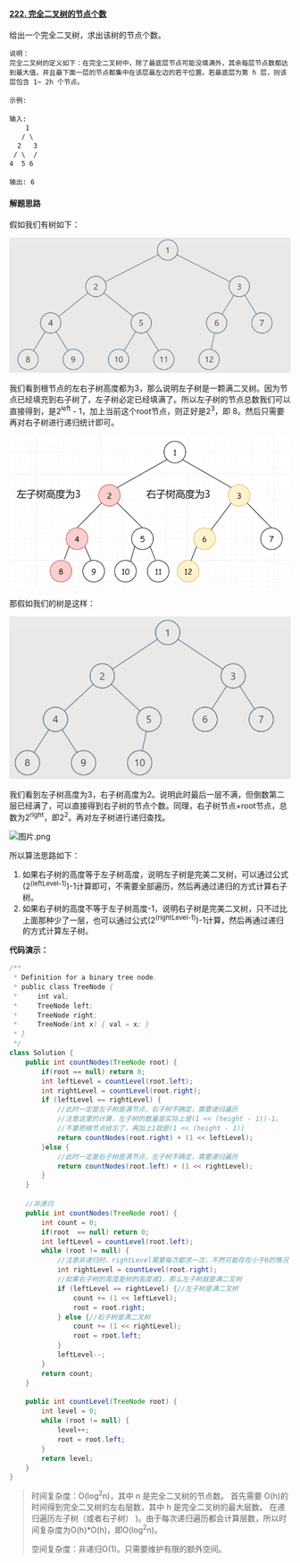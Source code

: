 #### [222. 完全二叉树的节点个数](https://leetcode-cn.com/problems/count-complete-tree-nodes/)

给出一个完全二叉树，求出该树的节点个数。

```
说明：
完全二叉树的定义如下：在完全二叉树中，除了最底层节点可能没填满外，其余每层节点数都达到最大值，并且最下面一层的节点都集中在该层最左边的若干位置。若最底层为第 h 层，则该层包含 1~ 2h 个节点。

示例:

输入: 
    1
   / \
  2   3
 / \  /
4  5 6

输出: 6
```

#### 解题思路

假如我们有树如下：

![图片.png](images/33b851025e1cb182cecdc6fa55ef9e88ced778ae483eecc69f978b02187182e9-图片.png)

我们看到根节点的左右子树高度都为3，那么说明左子树是一颗满二叉树。因为节点已经填充到右子树了，左子树必定已经填满了。所以左子树的节点总数我们可以直接得到，是2<sup>left</sup> - 1，加上当前这个root节点，则正好是2<sup>3</sup>，即 8。然后只需要再对右子树进行递归统计即可。

![图片.png](images/3011b154048a0943a576bb2f3bcbdab489aff74ee305287d653486dac07522de-图片.png)

那假如我们的树是这样：

![图片.png](images/00a6c9c3be1921a8180c82b4d5ff4127166ea06430f95fb75590376663d36016-图片.png)

我们看到左子树高度为3，右子树高度为2。说明此时最后一层不满，但倒数第二层已经满了，可以直接得到右子树的节点个数。同理，右子树节点+root节点，总数为2<sup>right</sup>，即2<sup>2</sup>。再对左子树进行递归查找。

![图片.png](https://pic.leetcode-cn.com/882919f1e6943aaf6ccc398d5d04a1e40f87609e3ab64b4f8751e5a091ac29d5-%E5%9B%BE%E7%89%87.png)

所以算法思路如下：

1. 如果右子树的高度等于左子树高度，说明左子树是完美二叉树，可以通过公式(2<sup>(leftLevel-1)</sup>)-1计算即可，不需要全部遍历，然后再通过递归的方式计算右子树。
2. 如果右子树的高度不等于左子树高度-1，说明右子树是完美二叉树，只不过比上面那种少了一层，也可以通过公式(2<sup>(rightLevel-1)</sup>)-1计算，然后再通过递归的方式计算左子树。

**代码演示：**

```java
/**
 * Definition for a binary tree node.
 * public class TreeNode {
 *     int val;
 *     TreeNode left;
 *     TreeNode right;
 *     TreeNode(int x) { val = x; }
 * }
 */
class Solution {
    public int countNodes(TreeNode root) {
        if(root == null) return 0;
        int leftLevel = countLevel(root.left);
        int rightLevel = countLevel(root.right);
        if (leftLevel == rightLevel) {
            //此时一定是左子树是满节点，右子树不确定，需要递归遍历
            //注意这里的计算，左子树的数量是实际上是(1 << (height - 1))-1，
            //不要把根节点给忘了，再加上1就是(1 << (height - 1))
            return countNodes(root.right) + (1 << leftLevel);
        }else {
            //此时一定是右子树是满节点，左子树不确定，需要递归遍历
            return countNodes(root.left) + (1 << rightLevel);
        }
    }
    
    //非递归
    public int countNodes(TreeNode root) {
        int count = 0;
        if(root  == null) return 0;
        int leftLevel = countLevel(root.left);
        while (root != null) {
            //注意非递归时，rightLevel需要每次都求一次，不然可能存在小于0的情况
            int rightLevel = countLevel(root.right);
            //如果右子树的高度是树的高度减1，那么左子树就是满二叉树
            if (leftLevel == rightLevel) {//左子树是满二叉树
                count += (1 << leftLevel);
                root = root.right;
            } else {//右子树是满二叉树
                count += (1 << rightLevel);
                root = root.left;
            }
            leftLevel--;
        }
        return count;
    }

    public int countLevel(TreeNode root) {
        int level = 0;
        while (root != null) {
            level++;
            root = root.left;
        }
        return level;
    }
}


```

> 时间复杂度：O(log<sup>2</sup>n)，其中 n 是完全二叉树的节点数。
> 首先需要 O(h)的时间得到完全二叉树的左右层数，其中 h 是完全二叉树的最大层数。
> 在递归遍历左子树（或者右子树）
>  )。由于每次递归遍历都会计算层数，所以时间复杂度为O(h)*O(h)，即O(log<sup>2</sup>n)。
>
> 空间复杂度：非递归O(1)。只需要维护有限的额外空间。
>